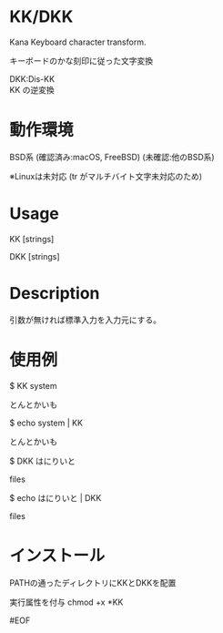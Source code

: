 # KK/DKK
Kana Keyboard character transform.

キーボードのかな刻印に従った文字変換

DKK:Dis-KK	
KK の逆変換


# 動作環境

BSD系 (確認済み:macOS, FreeBSD) (未確認:他のBSD系)

※Linuxは未対応 (tr がマルチバイト文字未対応のため)


# Usage

KK [strings]

DKK [strings]

# Description
引数が無ければ標準入力を入力元にする。

# 使用例

$ KK system 

とんとかいも

$ echo system | KK

とんとかいも

$ DKK はにりいと

files

$ echo はにりいと | DKK

files


# インストール
PATHの通ったディレクトリにKKとDKKを配置

実行属性を付与
chmod +x *KK

#EOF

